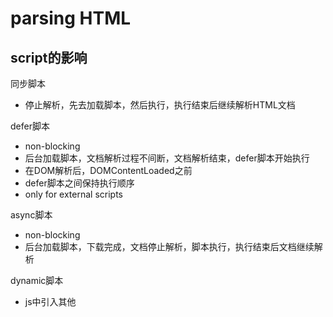 # parsing HTML

## script的影响

同步脚本

- 停止解析，先去加载脚本，然后执行，执行结束后继续解析HTML文档

defer脚本

- non-blocking
- 后台加载脚本，文档解析过程不间断，文档解析结束，defer脚本开始执行
- 在DOM解析后，DOMContentLoaded之前
- defer脚本之间保持执行顺序
- only for external scripts

async脚本

- non-blocking
- 后台加载脚本，下载完成，文档停止解析，脚本执行，执行结束后文档继续解析

dynamic脚本

- js中引入其他<script>, 行为和async一样



## DOMContentLoaded

- 当 HTML 文档解析完成就会触发

## load

- 所有资源加载完成之后，load 事件才会被触发

## ref

- https://zhuanlan.zhihu.com/p/25876048
- https://javascript.info/script-async-defer